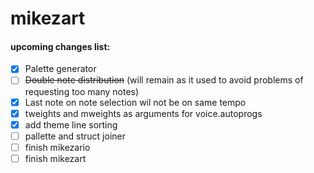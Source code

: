 # mikezart

#### upcoming changes list:
- [x] Palette generator
- [ ] ~~Double note distribution~~ (will remain as it used to avoid problems of requesting too many notes)
- [x] Last note on note selection wil not be on same tempo 
- [x] tweights and mweights as arguments for voice.autoprogs 
- [x] add theme line sorting
- [ ] pallette and struct joiner 
- [ ] finish mikezario 
- [ ] finish mikezart 
